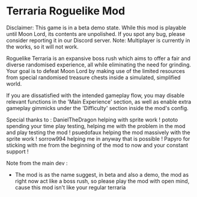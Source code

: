 # Terraria Roguelike Mod

Disclaimer: This game is in a beta demo state. While this mod is playable until Moon Lord, its contents are unpolished. If you spot any bug, please consider reporting it in our Discord server.
Note: Multiplayer is currently in the works, so it will not work.

Roguelike Terraria is an expansive boss rush which aims to offer a fair and diverse randomised experience, all while eliminating the need for grinding.
Your goal is to defeat Moon Lord by making use of the limited resources from special randomised treasure chests inside a simulated, simplified world.

If you are dissatisfied with the intended gameplay flow, you may disable relevant functions in the 'Main Experience' section, as well as enable extra gameplay gimmicks under the 'Difficulty' section inside the mod's config.

Special thanks to :
DanielTheDragon helping with sprite work !
pototo spending your time play testing, helping me with the problem in the mod and play testing the mod !
psuedofaux helping the mod massively with the sprite work !
sorrow994 helping me in anyway that is possible !
Papyro for sticking with me from the beginning of the mod to now and your constant support !

Note from the main dev :
- The mod is as the name suggest, in beta and also a demo, the mod as right now act like a boss rush, so please play the mod with open mind, cause this mod isn't like your regular terraria
